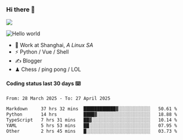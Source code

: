 ### Hi there 👋
![](https://komarev.com/ghpvc/?username=Xuhandsome)


<img src="https://github-readme-stats.vercel.app/api?username=XuHandsome&show_icons=true&theme=merko" alt="Hello world">

<br/>

- 🍻  Work at Shanghai, _A Linux SA_
- ⚡  Python / Vue / Shell
- ✍️  Blogger
- ♟  Chess / ping pong / LOL

#### Coding status last 30 days ⌨️

<!--START_SECTION:waka-->

```txt
From: 28 March 2025 - To: 27 April 2025

Markdown     37 hrs 32 mins  ████████████▓░░░░░░░░░░░░   50.61 %
Python       14 hrs          ████▓░░░░░░░░░░░░░░░░░░░░   18.88 %
TypeScript   7 hrs 31 mins   ██▓░░░░░░░░░░░░░░░░░░░░░░   10.14 %
YAML         5 hrs 53 mins   ██░░░░░░░░░░░░░░░░░░░░░░░   07.95 %
Other        2 hrs 45 mins   █░░░░░░░░░░░░░░░░░░░░░░░░   03.73 %
```

<!--END_SECTION:waka-->
